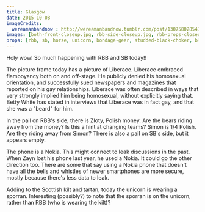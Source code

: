 ```yaml
---
title: Glasgow
date: 2015-10-08
imageCredits:
  wereamanbandnow : http://wereamanbandnow.tumblr.com/post/130758028547/otra-glasgow-81015
images: [both-front-closeup.jpg, rbb-side-closeup.jpg, rbb-props-closeup.jpg, liberace-closeup.jpg]
props: [rbb, sb, horse, unicorn, bondage-gear, studded-black-choker, black-teddie-mercury-hat, freddie-mustache, aviators, green-happy-sticker, blue-happy-sticker, pail, white-shirt, watch, picture-frame, money, kilt, liberace, picture-frame, nokia-phone, studded-red-choker, zloty, sporran]
---
```

Holy wow! So much happening with RBB and SB today!!

The picture frame today has a picture of Liberace. Liberace embraced flamboyancy both on and off-stage. He publicly denied his homosexual orientation, and successfully sued newspapers and magazines that reported on his gay relationships. Liberace was often described in ways that very strongly implied him being homosexual, without explicitly saying that. Betty White has stated in interviews that Liberace was in fact gay, and that she was a "beard" for him.

In the pail on RBB's side, there is Zloty, Polish money. Are the bears riding away from the money? Is this a hint at changing teams? Simon is 1/4 Polish. Are they riding away from Simon? There is also a pail on SB's side, but it appears empty.

The phone is a Nokia. This might connect to leak discussions in the past. When Zayn lost his phone last year, he used a Nokia. It could go the other direction too. There are some that say using a Nokia phone that doesn't have all the bells and whistles of newer smartphones are more secure, mostly because there's less data to leak.

Adding to the Scottish kilt and tartan, today the unicorn is wearing a sporran. Interesting (possibly?) to note that the sporran is on the unicorn, rather than RBB (who is wearing the kilt)?
